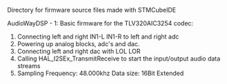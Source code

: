Directory for firmware source files made with STMCubeIDE

AudioWayDSP - 1: 
  Basic firmware for the TLV320AIC3254 codec: 
  1. Connecting left and right IN1-L IN1-R to left and right adc
  2. Powering up analog blocks, adc's and dac.
  3. Connecting left and right dac with LOL LOR
  4. Calling HAL_I2SEx_TransmitReceive to start the input/output audio data streams
  5.  Sampling Frequency: 48.000khz
      Data size: 16Bit Extended 
